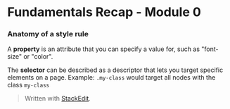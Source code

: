 
# Fundamentals Recap - Module 0

### Anatomy of a style rule

A **property** is an attribute that you can specify a value for, such as "font-size" or "color".

The **selector** can be described as a descriptor that lets you target specific elements on a page. Example: `.my-class` would target all nodes with the class `my-class`

> Written with [StackEdit](https://stackedit.io/).
<!--stackedit_data:
eyJoaXN0b3J5IjpbMzcxMTIyNjU5XX0=
-->